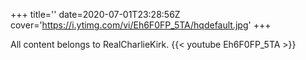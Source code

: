 +++
title=''
date=2020-07-01T23:28:56Z
cover='https://i.ytimg.com/vi/Eh6F0FP_5TA/hqdefault.jpg'
+++

All content belongs to RealCharlieKirk.
{{< youtube Eh6F0FP_5TA >}}
